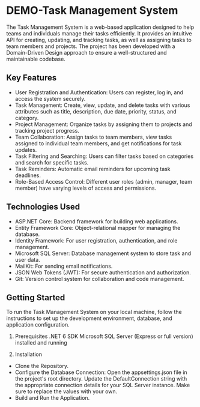 # DEMO-Task Management System

The Task Management System is a web-based application designed to help teams and individuals manage their tasks efficiently. It provides an intuitive API for creating, updating, and tracking tasks, as well as assigning tasks to team members and projects. The project has been developed with a Domain-Driven Design approach to ensure a well-structured and maintainable codebase.

## Key Features

- User Registration and Authentication: Users can register, log in, and access the system securely.
- Task Management: Create, view, update, and delete tasks with various attributes such as title, description, due date, priority, status, and category.
- Project Management: Organize tasks by assigning them to projects and tracking project progress.
- Team Collaboration: Assign tasks to team members, view tasks assigned to individual team members, and get notifications for task updates.
- Task Filtering and Searching: Users can filter tasks based on categories and search for specific tasks.
- Task Reminders: Automatic email reminders for upcoming task deadlines.
- Role-Based Access Control: Different user roles (admin, manager, team member) have varying levels of access and permissions.

## Technologies Used

- ASP.NET Core: Backend framework for building web applications.
- Entity Framework Core: Object-relational mapper for managing the database.
- Identity Framework: For user registration, authentication, and role management.
- Microsoft SQL Server: Database management system to store task and user data.
- MailKit: For sending email notifications.
- JSON Web Tokens (JWT): For secure authentication and authorization.
- Git: Version control system for collaboration and code management.

## Getting Started

To run the Task Management System on your local machine, follow the instructions to set up the development environment, database, and application configuration.

1) Prerequisites
.NET 6 SDK
Microsoft SQL Server (Express or full version) installed and running

2) Installation
- Clone the Repository.
- Configure the Database Connection:
Open the appsettings.json file in the project's root directory.
Update the DefaultConnection string with the appropriate connection details for your SQL Server instance.
Make sure to replace the values with your own.
- Build and Run the Application.

